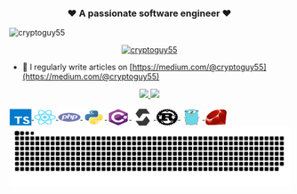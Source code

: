 <h3 align="center">❤️ A passionate software engineer ❤️ </h3> 

<p align="left"> <img src="https://komarev.com/ghpvc/?username=cryptoguy55&label=Profile%20views&color=0e75b6&style=flat&" alt="cryptoguy55" /> </p>

<p align="center"> <a href="https://github.com/ryo-ma/github-profile-trophy"><img src="https://github-profile-trophy.vercel.app/?username=cryptoguy55&theme=radical&hide_border=true&row=1" alt="cryptoguy55" /></a> </p>

- 📝 I regularly write articles on [https://medium.com/@cryptoguy55](https://medium.com/@cryptoguy55)

<div align="center">
  <a href="https://github.com/cryptoguy55">
  <img height="180em" src="https://github-readme-stats.vercel.app/api?username=cryptoguy55&show_icons=true&theme=dracula&include_all_commits=true&count_private=true"/>
  <img height="180em" src="https://github-readme-stats.vercel.app/api/top-langs/?username=cryptoguy55&layout=compact&langs_count=7&theme=dracula"/>
</div>
<div style="display: inline_block"><br>
  <img align="center" alt="Rafa-Ts" height="30" width="40" src="https://raw.githubusercontent.com/devicons/devicon/master/icons/typescript/typescript-plain.svg">
  <img align="center" alt="Rafa-React" height="30" width="40" src="https://raw.githubusercontent.com/devicons/devicon/master/icons/react/react-original.svg">
  <img align="center" alt="Rafa-React" height="30" width="40" src="https://raw.githubusercontent.com/devicons/devicon/master/icons/php/php-plain.svg">
  <img align="center" alt="Rafa-Php" height="30" width="40" src="https://raw.githubusercontent.com/devicons/devicon/master/icons/python/python-original.svg">
  <img align="center" alt="Rafa-Csharp" height="30" width="40" src="https://raw.githubusercontent.com/devicons/devicon/master/icons/csharp/csharp-original.svg">
   <img align="center" alt="Rafa-Js" height="30" width="40" src="https://raw.githubusercontent.com/devicons/devicon/master/icons/solidity/solidity-plain.svg">
  <img align="center" alt="Rafa-HTML" height="30" width="40" src="https://raw.githubusercontent.com/devicons/devicon/master/icons/rust/rust-plain.svg">
  <img align="center" alt="Rafa-CSS" height="30" width="40" src="https://raw.githubusercontent.com/devicons/devicon/master/icons/go/go-original.svg">
  <img align="center" alt="Rafa-CSS" height="30" width="40" src="https://raw.githubusercontent.com/devicons/devicon/master/icons/ruby/ruby-original.svg">
</div>
<div align="center">
    <picture>
      <source media="(prefers-color-scheme: dark)" srcset="https://raw.githubusercontent.com/cryptoguy55/cryptoguy55/output/github-contribution-grid-snake-dark.svg">
      <source media="(prefers-color-scheme: light)" srcset="https://raw.githubusercontent.com/cryptoguy55/cryptoguy55/output/github-contribution-grid-snake.svg">
      <img alt="github contribution grid snake animation" src="https://raw.githubusercontent.com/cryptoguy55/cryptoguy55/output/github-contribution-grid-snake.svg">
    </picture>
</div>


